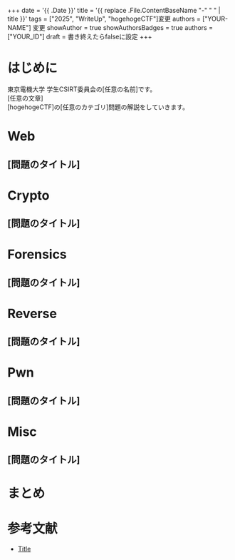 +++
date = '{{ .Date }}'
title = '{{ replace .File.ContentBaseName "-" " " | title }}'
tags = ["2025", "WriteUp", "hogehogeCTF"]変更
authors = ["YOUR-NAME"] 変更
showAuthor = true
showAuthorsBadges = true
authors = ["YOUR_ID"]
draft = 書き終えたらfalseに設定
+++

# はじめに
東京電機大学 学生CSIRT委員会の[任意の名前]です。  
[任意の文章]  
[hogehogeCTF]の[任意のカテゴリ]問題の解説をしていきます。  

# Web
## [問題のタイトル]

# Crypto
## [問題のタイトル]

# Forensics
## [問題のタイトル]

# Reverse
## [問題のタイトル]

# Pwn
## [問題のタイトル]

# Misc
## [問題のタイトル]

# まとめ

# 参考文献
- [Title](url)